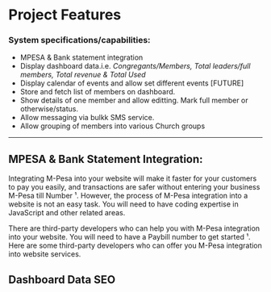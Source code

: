 # Project Features

<h3>System specifications/capabilities:</h3>

* MPESA & Bank statement integration
* Display dashboard data.i.e. <i>Congregants/Members, Total leaders/full members, Total revenue & Total Used</i>
* Display calendar of events and allow set different events [FUTURE]
* Store and fetch list of members on dashboard. 
* Show details of one member and allow editting. Mark full member or otherwise/status.
* Allow messaging via bulkk SMS service. 
* Allow grouping of members into various Church groups

<hr>

<h2>MPESA & Bank Statement Integration:</h2>
Integrating M-Pesa into your website will make it faster for your customers to pay you easily, and transactions are safer without entering your business M-Pesa till Number ¹. However, the process of M-Pesa integration into a website is not an easy task. You will need to have coding expertise in JavaScript and other related areas. 

There are third-party developers who can help you with M-Pesa integration into your website. You will need to have a Paybill number to get started ¹. Here are some third-party developers who can offer you M-Pesa integration into website services. 

<h2>Dashboard Data SEO</h2>
